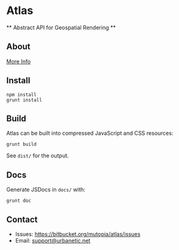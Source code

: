 # Atlas

** Abstract API for Geospatial Rendering **

## About

[More Info](http://urbanetic.net/atlas/)

## Install
```
npm install
grunt install
```

## Build
Atlas can be built into compressed JavaScript and CSS resources:

```
grunt build
```
See `dist/` for the output.

## Docs
Generate JSDocs in `docs/` with:

```
grunt doc
```

## Contact
* Issues: <https://bitbucket.org/mutopia/atlas/issues>
* Email: <support@urbanetic.net>
